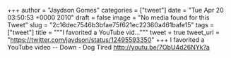 
+++
author = "Jaydson Gomes"
categories = ["tweet"]
date = "Tue Apr 20 03:50:53 +0000 2010"
draft = false
image = "No media found for this Tweet"
slug = "2c16dec7546b3bfae75f621ec22360a461bafe15"
tags = ["tweet"]
title = """I favorited a YouTube vid..."""
tweet = true
tweet_url = "https://twitter.com/jaydson/status/12495593350"
+++
I favorited a YouTube video -- Down - Dog Tired http://youtu.be/7ObU4d26NYk?a
